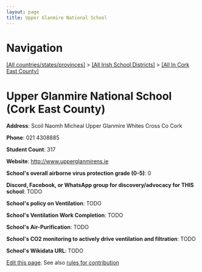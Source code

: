 ```yaml
---
layout: page
title: Upper Glanmire National School
---
```

# Navigation

[[All countries/states/provinces]](../../..) > [[All Irish School Districts]](../..) > [[All In Cork East County]](..)

# Upper Glanmire National School (Cork East County)

**Address**: Scoil Naomh Micheal Upper Glanmire Whites Cross Co Cork

**Phone**: 021 4308885

**Student Count**: 317

**Website**: <http://www.upperglanmirens.ie>

**School's overall airborne virus protection grade (0-5)**: 0

**Discord, Facebook, or WhatsApp group for discovery/advocacy for THIS school**: TODO

**School's policy on Ventilation**: TODO

**School's Ventilation Work Completion**: TODO

**School's Air-Purification**: TODO

**School's CO2 monitoring to actively drive ventilation and filtration**: TODO

**School's Wikidata URL**: TODO


[Edit this page](https://github.com/ventilate-schools/Ireland/edit/main/./Cork_East_County/Upper_Glanmire_National_School.md). See also [rules for contribution](../../../contribution-rules/)